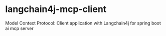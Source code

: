 # langchain4j-mcp-client
Model Context Protocol: Client application with Langchain4j  for spring boot ai mcp server
